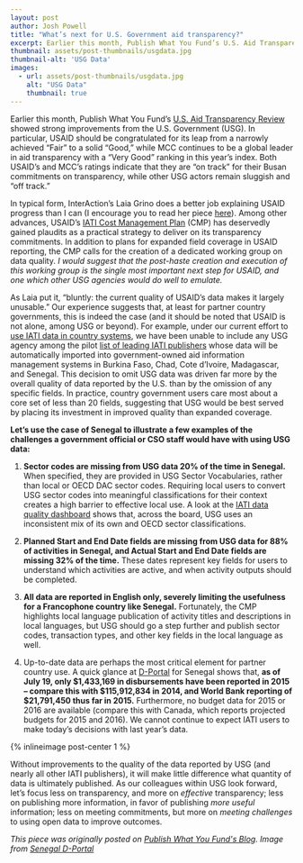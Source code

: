 ```yaml
---
layout: post
author: Josh Powell
title: "What’s next for U.S. Government aid transparency?"
excerpt: Earlier this month, Publish What You Fund’s U.S. Aid Transparency Review showed strong improvements from the U.S. Government (USG)....
thumbnail: assets/post-thumbnails/usgdata.jpg
thumbnail-alt: 'USG Data'
images:
  - url: assets/post-thumbnails/usgdata.jpg
    alt: "USG Data"
    thumbnail: true
---
```



Earlier this month, Publish What You Fund’s [U.S. Aid Transparency Review](http://roadto2015.org/us-review) showed strong improvements from the U.S. Government (USG). In particular, USAID should be congratulated for its leap from a narrowly achieved “Fair” to a solid “Good,” while MCC continues to be a global leader in aid transparency with a “Very Good” ranking in this year’s index. Both USAID’s and MCC’s ratings indicate that they are “on track” for their Busan commitments on transparency, while other USG actors remain sluggish and “off track.”

In typical form, InterAction’s Laia Grino does a better job explaining USAID progress than I can (I encourage you to read her piece [here](http://www.interaction.org/newsroom/blog/usaid-moving-aid-transparency)). Among other advances, USAID’s [IATI Cost Management Plan](http://www.interaction.org/newsroom/blog/usaid-moving-aid-transparency) (CMP) has deservedly gained plaudits as a practical strategy to deliver on its transparency commitments. In addition to plans for expanded field coverage in USAID reporting, the CMP calls for the creation of a dedicated working group on data quality. *I would suggest that the post-haste creation and execution of this working group is the single most important next step for USAID, and one which other USG agencies would do well to emulate.*

As Laia put it, “bluntly: the current quality of USAID’s data makes it largely unusable.” Our experience suggests that, at least for partner country governments, this is indeed the case (and it should be noted that USAID is not alone, among USG or beyond). For example, under our current effort to [use IATI data in country systems](http://www.developmentgateway.org/2015/01/27/ensuring-data-works-where-it-counts-iati-and-country-systems/), we have been unable to include any USG agency among the pilot [list of leading IATI publishers](http://www.developmentgateway.org/2015/03/12/iati-and-country-systems-data-evaluation-results/) whose data will be automatically imported into government-owned aid information management systems in Burkina Faso, Chad, Cote d’Ivoire, Madagascar, and Senegal. This decision to omit USG data was driven far more by the overall quality of data reported by the U.S. than by the omission of any specific fields. In practice, country government users care most about a core set of less than 20 fields, suggesting that USG would be best served by placing its investment in improved quality than expanded coverage.

**Let’s use the case of Senegal to illustrate a few examples of the challenges a government official or CSO staff would have with using USG data:**

1) **Sector codes are missing from USG data 20% of the time in Senegal.** When specified, they are provided in USG Sector Vocabularies, rather than local or OECD DAC sector codes. Requiring local users to convert USG sector codes into meaningful classifications for their context creates a high barrier to effective local use. A look at the [IATI data quality dashboard](http://dashboard.iatistandard.org/publisher/unitedstates.html) shows that, across the board, USG uses an inconsistent mix of its own and OECD sector classifications.

2) **Planned Start and End Date fields are missing from USG data for 88% of activities in Senegal, and Actual Start and End Date fields are missing 32% of the time.** These dates represent key fields for users to understand which activities are active, and when activity outputs should be completed.

3) **All data are reported in English only, severely limiting the usefulness for a Francophone country like Senegal.** Fortunately, the CMP highlights local language publication of activity titles and descriptions in local languages, but USG should go a step further and publish sector codes, transaction types, and other key fields in the local language as well.

4) Up-to-date data are perhaps the most critical element for partner country use. A quick glance at [D-Portal](http://www.d-portal.org/ctrack.html?country=SN&tongue=eng#view=donors&year=2014) for Senegal shows that, **as of July 19, only $1,433,169 in disbursements have been reported in 2015 – compare this with $115,912,834 in 2014, and World Bank reporting of $21,791,450 thus far in 2015.** Furthermore, no budget data for 2015 or 2016 are available (compare this with Canada, which reports projected budgets for 2015 and 2016). We cannot continue to expect IATI users to make today’s decisions with last year’s data.

{% inlineimage post-center 1 %}

Without improvements to the quality of the data reported by USG (and nearly all other IATI publishers), it will make little difference what quantity of data is ultimately published. As our colleagues within USG look forward, let’s focus less on transparency, and more on *effective* transparency; less on publishing more information, in favor of publishing *more useful* information; less on meeting commitments, but more on *meeting challenges* to using open data to improve outcomes.


*This piece was originally posted on [Publish What You Fund's Blog](http://www.publishwhatyoufund.org/updates/by-country/us/whats-next-u-s-government-aid-transparency-data-quality-data-use/). Image from [Senegal D-Portal](http://www.d-portal.org/ctrack.html?country=SN&tongue=eng#view=donors&year=2014)*
